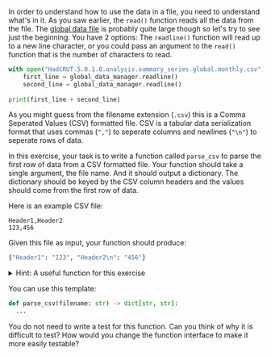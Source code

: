 In order to understand how to use the data in a file, you need to understand what's in it. As you
saw earlier, the `read()` function reads all the data from the file. The
[global data file](media/HadCRUT.5.0.1.0.analysis.summary_series.global.monthly.csv) is probably
quite large though so let's try to see just the beginning.
You have 2 options: The `readline()` function will read up to a new line character, or you could pass
an argument to the `read()` function that is the number of characters to read.


```python
with open("HadCRUT.5.0.1.0.analysis.summary_series.global.monthly.csv") as global_data_manager:
    first_line = global_data_manager.readline()
    second_line = global_data_manager.readline()
    
print(first_line + second_line)
```

As you might guess from the filename extension (`.csv`) this is a Comma Seperated Values (CSV)
formatted file. CSV is a tabular data serialization format that uses commas (`","`) to seperate
columns and newlines (`"\n"`) to seperate rows of data.

In this exercise, your task is to write a function called `parse_csv` to parse the first row of data
from a CSV formatted file. Your function should take a single argument, the file name. And it
should output a dictionary. The dictionary should be keyed by the CSV column headers and the values
should come from the first row of data.

Here is an example CSV file:

```
Header1,Header2
123,456
```

Given this file as input, your function should produce:

```python
{"Header1": "123", "Header2\n": "456"}
```

<details>
  <summary>Hint: A useful function for this exercise</summary>
  You can "split" a string by a delimiter (for example a <code>","</code> character) you can use the
  <code>.split()</code> method on strings like this: <code>"123,456".split(",") == ["123", "456"]</code>
</details>

You can use this template:

```python
def parse_csv(filename: str) -> dict[str, str]:
  ...
```

You do not need to write a test for this function. Can you think of why it is difficult to test?
How would you change the function interface to make it more easily testable?

